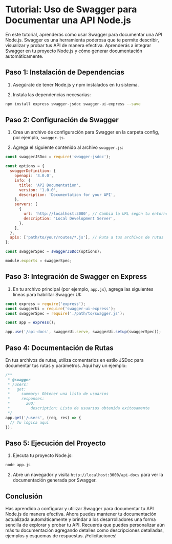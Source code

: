 # Tutorial: Uso de Swagger para Documentar una API Node.js

En este tutorial, aprenderás cómo usar Swagger para documentar una API Node.js. Swagger es una herramienta poderosa que te permite describir, visualizar y probar tus API de manera efectiva. Aprenderás a integrar Swagger en tu proyecto Node.js y cómo generar documentación automáticamente.

## Paso 1: Instalación de Dependencias

1. Asegúrate de tener Node.js y npm instalados en tu sistema.

1. Instala las dependencias necesarias:

```bash
npm install express swagger-jsdoc swagger-ui-express --save
```

## Paso 2: Configuración de Swagger

1. Crea un archivo de configuración para Swagger en la carpeta config, por ejemplo, `swagger.js`.

2. Agrega el siguiente contenido al archivo `swagger.js`:

```javascript
const swaggerJSDoc = require('swagger-jsdoc');

const options = {
  swaggerDefinition: {
    openapi: '3.0.0',
    info: {
      title: 'API Documentation',
      version: '1.0.0',
      description: 'Documentation for your API',
    },
    servers: [
      {
        url: 'http://localhost:3000', // Cambia la URL según tu entorno
        description: 'Local Development Server',
      },
    ],
  },
  apis: ['path/to/your/routes/*.js'], // Ruta a tus archivos de rutas
};

const swaggerSpec = swaggerJSDoc(options);

module.exports = swaggerSpec;
```

## Paso 3: Integración de Swagger en Express

1. En tu archivo principal (por ejemplo, `app.js`), agrega las siguientes líneas para habilitar Swagger UI:

```javascript
const express = require('express');
const swaggerUi = require('swagger-ui-express');
const swaggerSpec = require('./path/to/swagger.js');

const app = express();

app.use('/api-docs', swaggerUi.serve, swaggerUi.setup(swaggerSpec));
```

## Paso 4: Documentación de Rutas

En tus archivos de rutas, utiliza comentarios en estilo JSDoc para documentar tus rutas y parámetros. Aquí hay un ejemplo:

```javascript
/**
 * @swagger
 * /users:
 *   get:
 *     summary: Obtener una lista de usuarios
 *     responses:
 *       200:
 *         description: Lista de usuarios obtenida exitosamente
 */
app.get('/users', (req, res) => {
  // Tu lógica aquí
});
```

## Paso 5: Ejecución del Proyecto

1. Ejecuta tu proyecto Node.js:

```bash
node app.js
```

2. Abre un navegador y visita `http://localhost:3000/api-docs` para ver la documentación generada por Swagger.

## Conclusión

Has aprendido a configurar y utilizar Swagger para documentar tu API Node.js de manera efectiva. Ahora puedes mantener tu documentación actualizada automáticamente y brindar a los desarrolladores una forma sencilla de explorar y probar tu API. Recuerda que puedes personalizar aún más tu documentación agregando detalles como descripciones detalladas, ejemplos y esquemas de respuestas. ¡Felicitaciones!